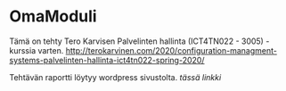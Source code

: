 # OmaModuli

Tämä on tehty Tero Karvisen Palvelinten hallinta (ICT4TN022 - 3005) -kurssia varten.
http://terokarvinen.com/2020/configuration-managment-systems-palvelinten-hallinta-ict4tn022-spring-2020/

Tehtävän raportti löytyy wordpress sivustolta.
_tässä linkki_

